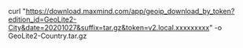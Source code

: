 curl "https://download.maxmind.com/app/geoip_download_by_token?edition_id=GeoLite2-City&date=20201027&suffix=tar.gz&token=v2.local.xxxxxxxxx" -o GeoLite2-Country.tar.gz
